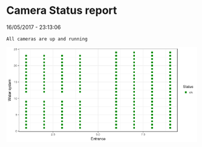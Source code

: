 Camera Status report
================
16/05/2017 - 23:13:06

    All cameras are up and running

![](camreport_files/figure-markdown_github/unnamed-chunk-2-1.png)

